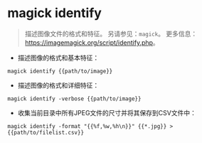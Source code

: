# magick identify

> 描述图像文件的格式和特征。
> 另请参见：`magick`。
> 更多信息：<https://imagemagick.org/script/identify.php>。

- 描述图像的格式和基本特征：

`magick identify {{path/to/image}}`

- 描述图像的格式和详细特征：

`magick identify -verbose {{path/to/image}}`

- 收集当前目录中所有JPEG文件的尺寸并将其保存到CSV文件中：

`magick identify -format "{{%f,%w,%h\n}}" {{*.jpg}} > {{path/to/filelist.csv}}`